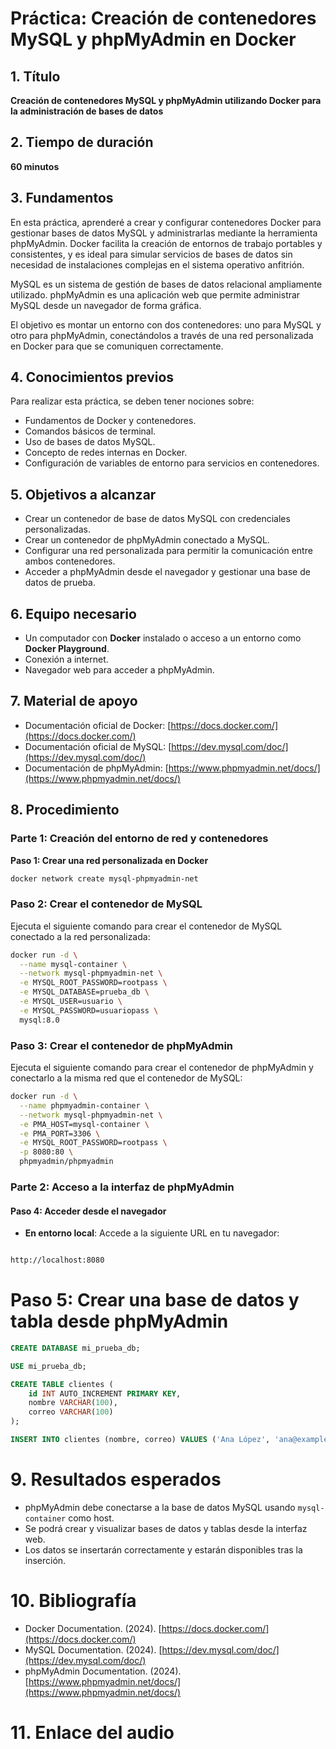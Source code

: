 # Práctica: Creación de contenedores MySQL y phpMyAdmin en Docker

## 1. Título  
**Creación de contenedores MySQL y phpMyAdmin utilizando Docker para la administración de bases de datos**

## 2. Tiempo de duración  
**60 minutos**

## 3. Fundamentos  

En esta práctica, aprenderé a crear y configurar contenedores Docker para gestionar bases de datos MySQL y administrarlas mediante la herramienta phpMyAdmin. Docker facilita la creación de entornos de trabajo portables y consistentes, y es ideal para simular servicios de bases de datos sin necesidad de instalaciones complejas en el sistema operativo anfitrión.

MySQL es un sistema de gestión de bases de datos relacional ampliamente utilizado. phpMyAdmin es una aplicación web que permite administrar MySQL desde un navegador de forma gráfica.

El objetivo es montar un entorno con dos contenedores: uno para MySQL y otro para phpMyAdmin, conectándolos a través de una red personalizada en Docker para que se comuniquen correctamente.

## 4. Conocimientos previos

Para realizar esta práctica, se deben tener nociones sobre:

- Fundamentos de Docker y contenedores.
- Comandos básicos de terminal.
- Uso de bases de datos MySQL.
- Concepto de redes internas en Docker.
- Configuración de variables de entorno para servicios en contenedores.

## 5. Objetivos a alcanzar

- Crear un contenedor de base de datos MySQL con credenciales personalizadas.
- Crear un contenedor de phpMyAdmin conectado a MySQL.
- Configurar una red personalizada para permitir la comunicación entre ambos contenedores.
- Acceder a phpMyAdmin desde el navegador y gestionar una base de datos de prueba.

## 6. Equipo necesario

- Un computador con **Docker** instalado o acceso a un entorno como **Docker Playground**.
- Conexión a internet.
- Navegador web para acceder a phpMyAdmin.

## 7. Material de apoyo

- Documentación oficial de Docker: [https://docs.docker.com/](https://docs.docker.com/)
- Documentación oficial de MySQL: [https://dev.mysql.com/doc/](https://dev.mysql.com/doc/)
- Documentación de phpMyAdmin: [https://www.phpmyadmin.net/docs/](https://www.phpmyadmin.net/docs/)

## 8. Procedimiento

### Parte 1: Creación del entorno de red y contenedores

**Paso 1: Crear una red personalizada en Docker**

```bash
docker network create mysql-phpmyadmin-net

```
### Paso 2: Crear el contenedor de MySQL

Ejecuta el siguiente comando para crear el contenedor de MySQL conectado a la red personalizada:

```bash
docker run -d \
  --name mysql-container \
  --network mysql-phpmyadmin-net \
  -e MYSQL_ROOT_PASSWORD=rootpass \
  -e MYSQL_DATABASE=prueba_db \
  -e MYSQL_USER=usuario \
  -e MYSQL_PASSWORD=usuariopass \
  mysql:8.0
```
### Paso 3: Crear el contenedor de phpMyAdmin

Ejecuta el siguiente comando para crear el contenedor de phpMyAdmin y conectarlo a la misma red que el contenedor de MySQL:

```bash
docker run -d \
  --name phpmyadmin-container \
  --network mysql-phpmyadmin-net \
  -e PMA_HOST=mysql-container \
  -e PMA_PORT=3306 \
  -e MYSQL_ROOT_PASSWORD=rootpass \
  -p 8080:80 \
  phpmyadmin/phpmyadmin
```
### Parte 2: Acceso a la interfaz de phpMyAdmin

#### Paso 4: Acceder desde el navegador

- **En entorno local**: Accede a la siguiente URL en tu navegador:

```bash

http://localhost:8080

```
# Paso 5: Crear una base de datos y tabla desde phpMyAdmin

```sql
CREATE DATABASE mi_prueba_db;

USE mi_prueba_db;

CREATE TABLE clientes (
    id INT AUTO_INCREMENT PRIMARY KEY,
    nombre VARCHAR(100),
    correo VARCHAR(100)
);

INSERT INTO clientes (nombre, correo) VALUES ('Ana López', 'ana@example.com');

```
# 9. Resultados esperados

- phpMyAdmin debe conectarse a la base de datos MySQL usando `mysql-container` como host.
- Se podrá crear y visualizar bases de datos y tablas desde la interfaz web.
- Los datos se insertarán correctamente y estarán disponibles tras la inserción.

# 10. Bibliografía

- Docker Documentation. (2024). [https://docs.docker.com/](https://docs.docker.com/)
- MySQL Documentation. (2024). [https://dev.mysql.com/doc/](https://dev.mysql.com/doc/)
- phpMyAdmin Documentation. (2024). [https://www.phpmyadmin.net/docs/](https://www.phpmyadmin.net/docs/)

# 11. Enlace del audio 





